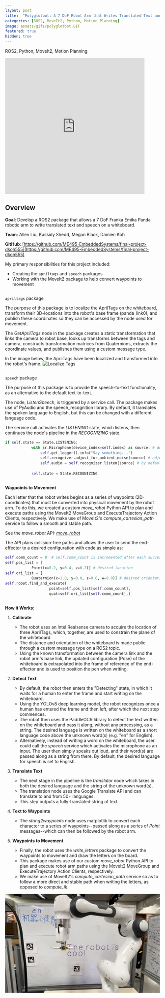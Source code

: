 ```yaml
---
layout: post
title:  "Polyglotbot: A 7 DoF Robot Arm that Writes Translated Text and Speech"
categories: [ROS2, MoveIt2, Python, Motion Planning]
image: assets/gifs/polyglotbot.GIF
featured: true
hidden: true
---
```


ROS2, Python, MoveIt2, Motion Planning

<iframe width="90%" height="441" src="https://www.youtube.com/embed/f93vAm1NstA?si=q7lfAgRUdSKHukga" title="YouTube video player" frameborder="0" allow="accelerometer; autoplay; clipboard-write; encrypted-media; gyroscope; picture-in-picture; web-share" allowfullscreen></iframe>

## Overview

**Goal**: Develop a ROS2 package that allows a 7 DoF Franka Emika Panda robotic arm to write translated text and speech on a whiteboard.

**Team**: Allen Liu, Kassidy Shedd, Megan Black, Damien Koh

**GitHub**: [https://github.com/ME495-EmbeddedSystems/final-project-dkoh555](https://github.com/ME495-EmbeddedSystems/final-project-dkoh555)

My primary responsibilities for this project included:
* Creating the ```apriltags```  and ```speech``` packages
* Working with the MoveIt2 package to help convert waypoints to movement

<div style="background-color: white; height: 1px;"></div>


```apriltags``` package

The purpose of this package is to localize the AprilTags on the whiteboard, transform their 3D-locations into the robot's base frame (panda_link0), and publish these coordinates so they can be accessed by the node used for movement.

The *GetAprilTags* node in the package creates a static transformation that links the camera to robot base, looks up transforms between the tags and camera, constructs transformation matrices from Quaternions, extracts the coordinate values, and publishes them using a custom message type.

In the image below, the AprilTags have been localized and transformed into the robot's frame.
![Localize Tags](/assets/images/localize_tags.png)

<div style="background-color: white; height: 1px;"></div>

```speech``` package

The purpose of this package is to provide the speech-to-text functionality, as an alternative to the default text-to-text.

The node, *ListenSpeech*, is triggered by a service call. The package makes use of PyAudio and the speech_recognition library. By default, it translates the spoken language to English, but this can be changed with a different language code.

The service call activates the *LISTENING* state, which listens, then continues the node's pipeline in the *RECOGNIZING* state.

```python
if self.state == State.LISTENING:
            with sr.Microphone(device_index=self.index) as source: # detects presence of external microphone
                self.get_logger().info("Say something...")
                self.recognizer.adjust_for_ambient_noise(source) # adjusts for ambient noise
                self.audio = self.recognizer.listen(source) # by default, it listens until it detects a pause

            self.state = State.RECOGNIZING
```

<div style="background-color: white; height: 1px;"></div>

**Waypoints to Movement**

Each letter that the robot writes begins as a series of waypoints (2D-coordinates) that must be converted into physical movement by the robot arm. To do this, we created a custom *move_robot* Python API to plan and execute paths using the MoveIt2 MoveGroup and ExecuteTrajectory Action Clients, respectively. We make use of MoveIt2's *compute_cartesian_path* service to follow a smooth and stable path.

See the *move_robot* API: [*move_robot*](https://github.com/henryburon/move-robot/tree/main/move_robot)

The API plans collision-free paths and allows the user to send the end-effector to a desired configuration with code as simple as:

```python
self.comm_count = 0  # self.comm_count is incremented after each successful execution of a position command
self.pos_list = [
            Point(x=0.2, y=0.4, z=0.2)] # desired location
self.ori_list = [
            Quaternion(x=1.0, y=0.0, z=0.0, w=0.0)] # desired orientation
self.robot.find_and_execute(
                    point=self.pos_list[self.comm_count], 
                    quat=self.ori_list[self.comm_count],)
```

<div style="background-color: white; height: 1px;"></div>

**How it Works**:

1. **Calibrate**
    * The robot uses an Intel Realsense camera to acquire the location of three AprilTags, which, together, are used to constrain the plane of the whiteboard.
    * The distance and orientation of the whiteboard is made public through a custom message type on a ROS2 topic.
    * Using the known transformation between the camera link and the robot arm's base link, the updated configuration (Pose) of the whiteboard is extrapolated into the frame of reference of the end-effector and is used to position the pen when writing.

2. **Detect Text**
    * By default, the robot then enters the "Detecting" state, in which it waits for a human to enter the frame and start writing on the whiteboard.
    * Using the YOLOv8 deep learning model, the robot recognizes once a human has entered the frame and then left, after which the next step commences.
    * The robot then uses the PaddleOCR library to detect the text written on the whiteboard and pass it along, without any processing, as a string. The desired language is written on the whiteboard as a short language code above the unknown word(s) (e.g. "en" for English).
    * Alternatively, instead of writing a word on the whiteboard, the user could call the *speech* service which activates the microphone as an input. The user then simply speaks out loud, and their word(s) are passed along as a string from there. By default, the desired language for speech is set to English.

3. **Translate Text**
    * The next stage in the pipeline is the *translator* node which takes in both the desired language and the string of the unknown word(s).
    * The translation node uses the Google Translate API and can translate to and from 50+ languages.
    * This step outputs a fully-translated string of text.

4. **Text to Waypoints**
    * The *string2waypoints* node uses matplotlib to convert each character to a series of waypoints--passed along as a series of *Point* messages--which can then be followed by the robot arm.

5. **Waypoints to Movement**
    * Finally, the robot uses the *write_letters* package to convert the waypoints to movement and draw the letters on the board.
    * This package makes use of our custom *move_robot* Python API to plan and execute robot arm paths using the MoveIt2 MoveGroup and ExecuteTrajectory Action Clients, respectively.
    * We make use of MoveIt2's *compute_cartesian_path* service so as to follow a more direct and stable path when writing the letters, as opposed to *compute_ik*.

![The Robot Is Cool](/assets/images/the_robot_is_cool.jpeg)